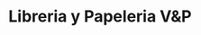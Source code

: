 ---
title: "Libreria y Papeleria V&P"
url: /santa-cruz-de-la-sierra/libreria-y-papeleria-vyp/
shop: material de oficina
---